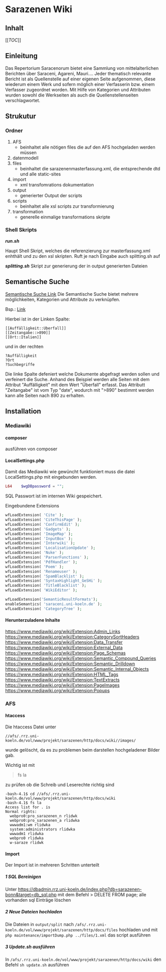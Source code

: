 # Sarazenen Wiki #
## Inhalt ##
[[_TOC_]]
## Einleitung ##
Das Repertorium Saracenorum bietet eine Sammlung von mittelalterlichen Berichten über Saraceni, Agareni, Mauri…. Jeder thematisch relevante Bericht ist als Quellenstelle auf einer eigenen Seite aufgenommen, diese wiederum einem Werk und sofern möglich einer Verfasserin bzw. einem Verfasser zugeordnet worden. Mit Hilfe von Kategorien und Attributen wurden sowohl die Werkseiten als auch die Quellenstellenseiten verschlagwortet. 


## Strukutur ##
### Ordner
1. AFS
   -   beinhaltet alle nötigen files die auf den AFS hochgeladen werden müssen
1. datenmodell
1. files
    - beinhaltet die sarazenenmasterfassung.xml, die entsprechende dtd und alle static-sites
1. import
    - xml transfomrations dokumentation
1. output
    - generierter Output der scripts
1. scripts
    - beinhaltet alle xsl scripts zur transformierung
1. transformation
    - generelle einmalige transformations skripte

### Shell Skripts

___run.sh___ 

Haupt Shell Skript, welches die referenzierung zur masterfassung.xml enhthält und zu den xsl skripten. Ruft je nach Eingabe auch splitting.sh auf

___splitting.sh___
Skript zur generierung der in output generierten Dateien





    


## Semantische Suche ##
[Semantische Suche Link](http://saraceni.uni-koeln.de/wiki/index.php?title=Spezial:Semantische_Suche)
Die Semantische Suche bietet mehrere möglichkeiten, Kategorien und Attribute zu verknüpfen.

Bsp.: 
[Link](http://saraceni.uni-koeln.de/wiki/index.php?title=Spezial:Semantische_Suche&q=%5B%5BAuff%C3%A4lligkeit%3A%3A%C3%9Cberfall%5D%5D%0A%5B%5BZeitangabe%3A%3A%3E890%5D%5D%0A%5B%5BOrt%3A%3AItalien%5D%5D&p=format%3Dtagcloud%2Flink%3Dall%2Fheaders%3Dshow%2Fsearchlabel%3D%E2%80%A6-20weitere-20Ergebnisse%2Ftagorder%3Dalphabetical%2Fincrease%3Dlog%2Fclass%3Dsortable-20wikitable-20smwtable%2Ffont%3Dimpact%2Fheight%3D400%2Fwidth%3D400%2Fmincount%3D1%2Fminsize%3D77%2Fmaxsize%3D242%2Fmaxtags%3D1000&po=%3FAuff%C3%A4lligkeit%0A%3FOrt%0A%3FSuchbegriffe%0A&sort=&order=asc%2Casc&eq=no&offset=0&limit=100)

Hierbei ist in der Linken Spalte:
```
[[Auffälligkeit::Überfall]]
[[Zeitangabe::>890]]
[[Ort::Italien]]
```
und in der rechten
```
?Auffälligkeit
?Ort
?Suchbegriffe
```
Die linke Spalte defeniert welche Dokumente abgefragt werden sollen und verfeinert die Suche. Anhand des Beispiel werden alle Seiten mit dem Attribut "Auffälligkeit" mit dem Wert "Überfall" erfasst. Das Attributt "Zeitangabe" ist vom Typ "date", wodurch mit ">890" bestimmt werden kann alle Seiten nach 890 zu erhalten.

## Installation ##
### Mediawiki ###
#### composer ####
ausführen von composer
#### LocalSettings.php ####
Damit das Mediawiki wie gewüncht funktioniert muss die datei LocalSettings.php mit eingebunden werden. 

```php
L64    $wgDBpassword = "";
```
SQL Passwort ist im internen Wiki gespeichert.


Eingebundene Extensions
```php
wfLoadExtension( 'Cite' );
wfLoadExtension( 'CiteThisPage' );
wfLoadExtension( 'ConfirmEdit' );
wfLoadExtension( 'Gadgets' );
wfLoadExtension( 'ImageMap' );
wfLoadExtension( 'InputBox' );
wfLoadExtension( 'Interwiki' );
wfLoadExtension( 'LocalisationUpdate' );
wfLoadExtension( 'Nuke' );
wfLoadExtension( 'ParserFunctions' );
wfLoadExtension( 'PdfHandler' );
wfLoadExtension( 'Poem' );
wfLoadExtension( 'Renameuser' );
wfLoadExtension( 'SpamBlacklist' );
wfLoadExtension( 'SyntaxHighlight_GeSHi' );
wfLoadExtension( 'TitleBlacklist' );
wfLoadExtension( 'WikiEditor' );

wfLoadExtension('SemanticResultFormats');
enableSemantics( 'saraceni.uni-koeln.de' );
wfLoadExtension( 'CategoryTree' );

```

#### Herunterzuladene Inhalte 

https://www.mediawiki.org/wiki/Extension:Admin_Links
https://www.mediawiki.org/wiki/Extension:CategorySortHeaders
https://www.mediawiki.org/wiki/Extension:Data_Transfer
https://www.mediawiki.org/wiki/Extension:External_Data
https://www.mediawiki.org/wiki/Extension:Page_Schemas
https://www.mediawiki.org/wiki/Extension:Semantic_Compound_Queries
https://www.mediawiki.org/wiki/Extension:Semantic_Drilldown
https://www.mediawiki.org/wiki/Extension:Semantic_Internal_Objects
https://www.mediawiki.org/wiki/Extension:HTML_Tags
https://www.mediawiki.org/wiki/Extension:TextExtracts
https://www.mediawiki.org/wiki/Extension:PageImages
https://www.mediawiki.org/wiki/Extension:Popups

### AFS ###
#### htaccess ####
Die htaccess Datei unter 
```
//afs/.rrz.uni-koeln.de/vol/www/projekt/sarazenen/http/docs/wiki//images/
``` 
wurde gelöscht, da es zu problemen beim darstellen hochgeladener Bilder gab.

Wichtig ist mit 
> fs la

zu prüfen ob die Schreib und Leserechte richtig sind
```
-bash-4.1$ cd //afs/.rrz.uni-koeln.de/vol/www/projekt/sarazenen/http/docs/wiki
-bash-4.1$ fs la
Access list for . is
Normal rights:
  webpro0:pro_sarazenen_n rlidwk
  webpro0:pro_sarazenen_a rlidwka
  wwwadm1:wm rlidwka
  system:administrators rlidwka
  wwwadm1 rlidwka
  webpro0 rlidwka
  w-saraze rlidwk
```


#### Import ####
Der Import ist in mehreren Schritten unterteilt
##### 1 SQL Bereinigen #####
Unter https://dbadmin.rrz.uni-koeln.de/index.php?db=sarazenen-bonn&target=db_sql.php 
mit dem Befehl > DELETE FROM page; 
alle vorhanden sql Einträge löschen
##### 2 Neue Dateien hochladen #####
Die Dateien in ```output/split``` nach ```/afs/.rrz.uni-koeln.de/vol/www/projekt/sarazenen/http/docs/files``` hochladen und mit ```php maintenance/importDump.php ../files/1.xml```  das script ausführen 
##### 3 Update.sh ausführen
In ```/afs/.rrz.uni-koeln.de/vol/www/projekt/sarazenen/http/docs/wiki``` den Befehl ```sh update.sh``` ausführen

